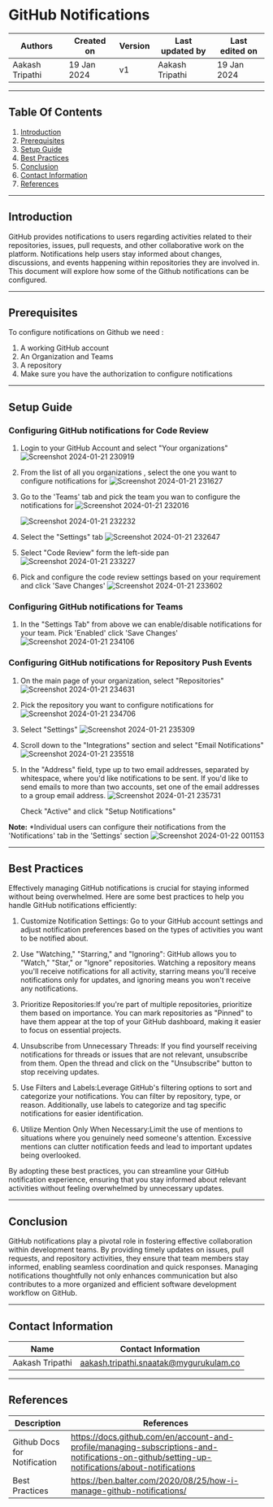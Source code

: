 

# GitHub Notifications

|   Authors        |  Created on   |  Version   | Last updated by | Last edited on |
| -----------------| --------------| -----------|---------------- | -------------- |
| Aakash Tripathi | 19 Jan 2024   |     v1     | Aakash Tripathi | 19 Jan 2024    |
***
## Table Of Contents 
1. [Introduction](https://github.com/avengers-p7/Documentation/blob/main/VCS/Design/VCS%20Notifications%20GitHub.md#introduction)
2. [Prerequisites](https://github.com/avengers-p7/Documentation/blob/main/VCS/Design/VCS%20Notifications%20GitHub.md#prerequisites)
3. [Setup Guide](https://github.com/avengers-p7/Documentation/blob/main/VCS/Design/VCS%20Notifications%20GitHub.md#setup-guide)
4. [Best Practices](https://github.com/avengers-p7/Documentation/blob/main/VCS/Design/VCS%20Notifications%20GitHub.md#best-practices)
5. [Conclusion](https://github.com/avengers-p7/Documentation/blob/main/VCS/Design/VCS%20Notifications%20GitHub.md#conclusion)
6. [Contact Information](https://github.com/avengers-p7/Documentation/blob/main/VCS/Design/VCS%20Notifications%20GitHub.md#contact-information)
7. [References](https://github.com/avengers-p7/Documentation/blob/main/VCS/Design/VCS%20Notifications%20GitHub.md#references)
***
## Introduction
GitHub provides notifications to users regarding activities related to their repositories, issues, pull requests, and other collaborative work on the platform. Notifications help users stay informed about changes, discussions, and events happening within repositories they are involved in. This document will explore how some of the Github notifications can be configured.
***
## Prerequisites 
To configure notifications on Github we need : 
1. A working GitHub account
2. An Organization and Teams
3. A repository
4. Make sure you have the authorization to configure notifications
***
## Setup Guide
### **Configuring GitHub notifications for Code Review**
1. Login to your GitHub Account and select "Your organizations"
   ![Screenshot 2024-01-21 230919](https://github.com/avengers-p7/Documentation/assets/156056344/fb58920d-381c-4110-9169-e4be4802164a)

2. From the list of all you organizations , select the one you want to configure notifications for
   ![Screenshot 2024-01-21 231627](https://github.com/avengers-p7/Documentation/assets/156056344/31aede03-5b7e-427e-b31d-fec108c8e326)

3. Go to the 'Teams' tab and pick the team you wan to configure the notifications for
   ![Screenshot 2024-01-21 232016](https://github.com/avengers-p7/Documentation/assets/156056344/d6f65814-68fa-4609-a81f-f88dcdaabd1b)

   ![Screenshot 2024-01-21 232232](https://github.com/avengers-p7/Documentation/assets/156056344/e011010b-72e5-426e-a539-8de8716798b6)

4. Select the "Settings" tab
   ![Screenshot 2024-01-21 232647](https://github.com/avengers-p7/Documentation/assets/156056344/7c56678c-9fb7-4a71-8867-7da5a483cd49)

5. Select "Code Review" form the left-side pan
   ![Screenshot 2024-01-21 233227](https://github.com/avengers-p7/Documentation/assets/156056344/61028c4a-71bd-450d-9bf9-4bcf5365873c)

6. Pick and configure the code review settings based on your requirement and click 'Save Changes'
   ![Screenshot 2024-01-21 233602](https://github.com/avengers-p7/Documentation/assets/156056344/df1577cf-99a2-4133-8835-1e628cab8b7b)

### **Configuring GitHub notifications for Teams**
1. In the "Settings Tab" from above we can enable/disable notifications for your team. Pick 'Enabled' click 'Save Changes'
   ![Screenshot 2024-01-21 234106](https://github.com/avengers-p7/Documentation/assets/156056344/568e4019-8275-4e85-bf12-e791dc88f5ba)

### **Configuring GitHub notifications for Repository Push Events**
1. On the main page of your organization, select "Repositories"
   ![Screenshot 2024-01-21 234631](https://github.com/avengers-p7/Documentation/assets/156056344/f5676bff-7a32-4b8d-9053-b50f94d16c02)

2. Pick the  repository you want to configure notifications for
   ![Screenshot 2024-01-21 234706](https://github.com/avengers-p7/Documentation/assets/156056344/b366cd37-7ed1-4a7b-9148-9df9d8bfdc28)

3. Select "Settings"
   ![Screenshot 2024-01-21 235309](https://github.com/avengers-p7/Documentation/assets/156056344/39b26071-fd90-4d28-93e7-687e42c20fa9)

4. Scroll down to the "Integrations" section and select "Email Notifications"
    ![Screenshot 2024-01-21 235518](https://github.com/avengers-p7/Documentation/assets/156056344/dbcb5135-1532-4801-bb5c-4c7bdf61de2f)

5. In the "Address" field, type up to two email addresses, separated by whitespace, where you'd like notifications to be sent. If you'd like to send emails to more than two accounts, set one of the email addresses to a group email address.
   ![Screenshot 2024-01-21 235731](https://github.com/avengers-p7/Documentation/assets/156056344/814c77ec-c35a-40bc-b537-ac20f9f921e6)

   Check "Active" and click "Setup Notifications"

**Note:** *Individual users can configure their notifications from the 'Notifications' tab in the 'Settings' section 
          ![Screenshot 2024-01-22 001153](https://github.com/avengers-p7/Documentation/assets/156056344/c9937eaa-bb51-4aae-9341-d60d55d838bd)

***
## Best Practices 
Effectively managing GitHub notifications is crucial for staying informed without being overwhelmed. Here are some best practices to help you handle GitHub notifications efficiently:

1. Customize Notification Settings: Go to your GitHub account settings and adjust notification preferences based on the types of activities you want to be notified about.

2. Use "Watching," "Starring," and "Ignoring": GitHub allows you to "Watch," "Star," or "Ignore" repositories. Watching a repository means you'll receive notifications for all activity, starring means you'll receive notifications only for updates, and ignoring means you won't receive any notifications.

3. Prioritize Repositories:If you're part of multiple repositories, prioritize them based on importance. You can mark repositories as "Pinned" to have them appear at the top of your GitHub dashboard, making it easier to focus on essential projects.

4. Unsubscribe from Unnecessary Threads: If you find yourself receiving notifications for threads or issues that are not relevant, unsubscribe from them. Open the thread and click on the "Unsubscribe" button to stop receiving updates.

5. Use Filters and Labels:Leverage GitHub's filtering options to sort and categorize your notifications. You can filter by repository, type, or reason. Additionally, use labels to categorize and tag specific notifications for easier identification.

6. Utilize Mention Only When Necessary:Limit the use of mentions to situations where you genuinely need someone's attention. Excessive mentions can clutter notification feeds and lead to important updates being overlooked.

By adopting these best practices, you can streamline your GitHub notification experience, ensuring that you stay informed about relevant activities without feeling overwhelmed by unnecessary updates.
***
## Conclusion
GitHub notifications play a pivotal role in fostering effective collaboration within development teams. By providing timely updates on issues, pull requests, and repository activities, they ensure that team members stay informed, enabling seamless coordination and quick responses. Managing notifications thoughtfully not only enhances communication but also contributes to a more organized and efficient software development workflow on GitHub.

***
## Contact Information

| Name                 | Contact Information                                                                                     
|---------------------------------|------------------------------------------------------------|
| Aakash Tripathi                 |  aakash.tripathi.snaatak@mygurukulam.co
***
## References

|     Description                  | References  
| ---------------------------------| ------------------------------------------------------------------- |
| Github Docs for Notification | https://docs.github.com/en/account-and-profile/managing-subscriptions-and-notifications-on-github/setting-up-notifications/about-notifications |
| Best Practices | https://ben.balter.com/2020/08/25/how-i-manage-github-notifications/ |
